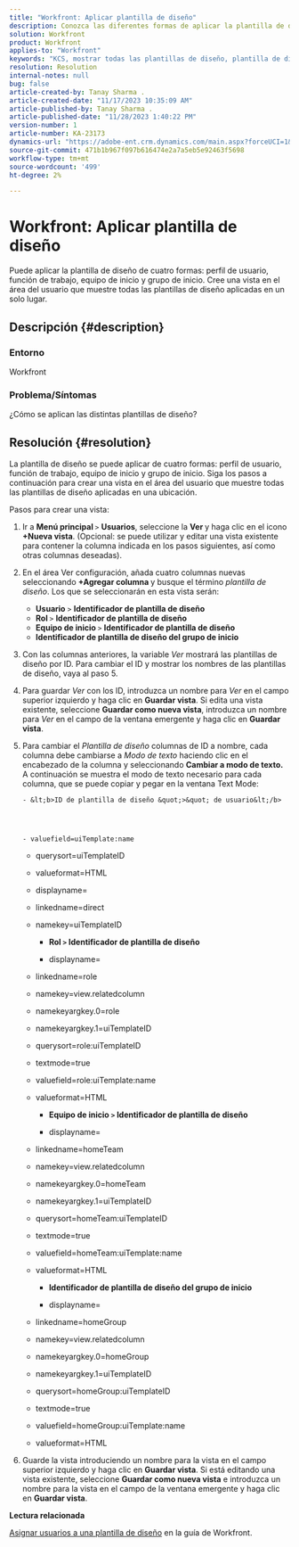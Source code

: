 ```yaml
---
title: "Workfront: Aplicar plantilla de diseño"
description: Conozca las diferentes formas de aplicar la plantilla de diseño.
solution: Workfront
product: Workfront
applies-to: "Workfront"
keywords: "KCS, mostrar todas las plantillas de diseño, plantilla de diseño, perfil de usuario, rol, equipo de inicio, grupo de inicio, Workfront"
resolution: Resolution
internal-notes: null
bug: false
article-created-by: Tanay Sharma .
article-created-date: "11/17/2023 10:35:09 AM"
article-published-by: Tanay Sharma .
article-published-date: "11/28/2023 1:40:22 PM"
version-number: 1
article-number: KA-23173
dynamics-url: "https://adobe-ent.crm.dynamics.com/main.aspx?forceUCI=1&pagetype=entityrecord&etn=knowledgearticle&id=4d4a34f8-3485-ee11-8179-6045bd006704"
source-git-commit: 471b1b967f097b616474e2a7a5eb5e92463f5698
workflow-type: tm+mt
source-wordcount: '499'
ht-degree: 2%

---
```


# Workfront: Aplicar plantilla de diseño


Puede aplicar la plantilla de diseño de cuatro formas: perfil de usuario, función de trabajo, equipo de inicio y grupo de inicio. Cree una vista en el área del usuario que muestre todas las plantillas de diseño aplicadas en un solo lugar.

## Descripción {#description}


### Entorno

Workfront



### Problema/Síntomas

¿Cómo se aplican las distintas plantillas de diseño?


## Resolución {#resolution}


La plantilla de diseño se puede aplicar de cuatro formas: perfil de usuario, función de trabajo, equipo de inicio y grupo de inicio. Siga los pasos a continuación para crear una vista en el área del usuario que muestre todas las plantillas de diseño aplicadas en una ubicación.

Pasos para crear una vista:

1. Ir a <b>Menú principal </b>`>`  <b>Usuarios</b>, seleccione la <b>Ver </b>y haga clic en el icono <b>+Nueva vista</b>. (Opcional: se puede utilizar y editar una vista existente para contener la columna indicada en los pasos siguientes, así como otras columnas deseadas).
2. En el área Ver configuración, añada cuatro columnas nuevas seleccionando <b>+Agregar columna </b>y busque el término *plantilla de diseño*. Los que se seleccionarán en esta vista serán:

   - <b>Usuario</b> `>`  <b>Identificador de plantilla de diseño</b>
   - <b>Rol </b>`>`  <b>Identificador de plantilla de diseño</b>
   - <b>Equipo de inicio </b>`>`  <b>Identificador de plantilla de diseño</b>
   - <b>Identificador de plantilla de diseño del grupo de inicio</b>
3. Con las columnas anteriores, la variable *Ver* mostrará las plantillas de diseño por ID. Para cambiar el ID y mostrar los nombres de las plantillas de diseño, vaya al paso 5.
4. Para guardar *Ver* con los ID, introduzca un nombre para *Ver* en el campo superior izquierdo y haga clic en <b>Guardar vista</b>. Si edita una vista existente, seleccione <b>Guardar como nueva vista</b>, introduzca un nombre para *Ver* en el campo de la ventana emergente y haga clic en <b>Guardar vista</b>.
5. Para cambiar el *Plantilla de diseño* columnas de ID a nombre, cada columna debe cambiarse a *Modo de texto* haciendo clic en el encabezado de la columna y seleccionando <b>Cambiar a modo de texto.</b>
A continuación se muestra el modo de texto necesario para cada columna, que se puede copiar y pegar en la ventana Text Mode:





       - &lt;b>ID de plantilla de diseño &quot;>&quot; de usuario&lt;/b> 
       
       
       
       
       - valuefield=uiTemplate:name
       
   - querysort=uiTemplateID
   - valueformat=HTML
   - displayname=
   - linkedname=direct
   - namekey=uiTemplateID




      - <b>Rol `>`  Identificador de plantilla de diseño </b>




      - displayname=
   - linkedname=role
   - namekey=view.relatedcolumn
   - namekeyargkey.0=role
   - namekeyargkey.1=uiTemplateID
   - querysort=role:uiTemplateID
   - textmode=true
   - valuefield=role:uiTemplate:name
   - valueformat=HTML




      - <b>Equipo de inicio `>`  Identificador de plantilla de diseño</b>




      - displayname=
   - linkedname=homeTeam
   - namekey=view.relatedcolumn
   - namekeyargkey.0=homeTeam
   - namekeyargkey.1=uiTemplateID
   - querysort=homeTeam:uiTemplateID
   - textmode=true
   - valuefield=homeTeam:uiTemplate:name
   - valueformat=HTML




      - <b>Identificador de plantilla de diseño del grupo de inicio </b>




      - displayname=
   - linkedname=homeGroup
   - namekey=view.relatedcolumn
   - namekeyargkey.0=homeGroup
   - namekeyargkey.1=uiTemplateID
   - querysort=homeGroup:uiTemplateID
   - textmode=true
   - valuefield=homeGroup:uiTemplate:name
   - valueformat=HTML
6. Guarde la vista introduciendo un nombre para la vista en el campo superior izquierdo y haga clic en <b>Guardar vista</b>. Si está editando una vista existente, seleccione <b>Guardar como nueva vista</b> e introduzca un nombre para la vista en el campo de la ventana emergente y haga clic en <b>Guardar vista</b>.


<b>Lectura relacionada</b>

[Asignar usuarios a una plantilla de diseño](https://experienceleague.adobe.com/docs/workfront/using/administration-and-setup/customize/layout-templates/assign-users-to-layout-template.html) en la guía de Workfront.
